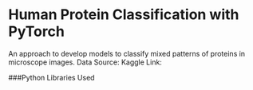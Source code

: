# Human Protein Classification with PyTorch

An approach to develop models to classify mixed patterns of proteins in microscope images.
Data Source: Kaggle
Link: 

###Python Libraries Used



